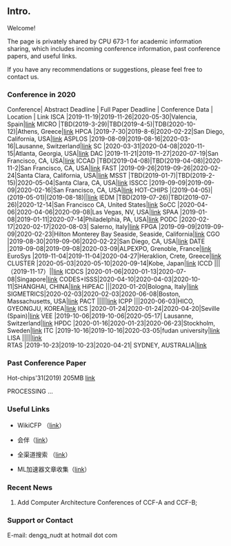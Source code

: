 ## Intro.

Welcome!

The page is privately shared by CPU 673-1 for academic information sharing, which includes incoming conference information, past conference papers, and useful links.

If you have any recommendations or suggestions, please feel free to contact us.


### Conference in 2020

Conference| Abstract Deadline | Full Paper Deadline | Conference Data | Location | Link
ISCA      |2019-11-19|2019-11-26|2020-05-30|Valencia, Spain|[link](https://iscaconf.org/isca2020/)
MICRO     |TBD(2019-3-29)|TBD(2019-4-5)|TDB(2020-10-12)|Athens, Greece|[link](https://www.microarch.org/micro53/)
HPCA      |2019-7-30|2019-8-6|2020-02-22|San Diego, California, USA|[link](https://www.hpca-conf.org/2020/)
ASPLOS    |2019-08-09|2019-08-16|2020-03-16|Lausanne, Switzerland|[link](https://asplos-conference.org/)
SC        |2020-03-31|2020-04-08|2020-11-15|Atlanta, Georgia, USA|[link](https://sc20.supercomputing.org)
DAC       |2019-11-21|2019-11-27|2020-07-19|San Francisco, CA, USA|[link](https://dac.com/)
ICCAD     |TBD(2019-04-08)|TBD(2019-04-08)|2020-11-2|San Francisco, CA, USA|[link](https://iccad.com/)
FAST      |2019-09-26|2019-09-26|2020-02-24|Santa Clara, California, USA|[link](https://www.usenix.org/conference/fast20)
MSST      |TBD(2019-01-7)|TBD(2019-2-15)|2020-05-04|Santa Clara, CA, USA|[link](https://storageconference.us/)
ISSCC     |2019-09-09|2019-09-09|2020-02-16|San Francisco, CA, USA|[link](http://isscc.org/)
HOT-CHIPS |(2019-04-05)|(2019-05-01)|(2019-08-18)||[link](https://www.hotchips.org/)
IEDM      |TBD(2019-07-26)|TBD(2019-07-26)|2020-12-14|San Francisco CA, United States|[link](https://ieee-iedm.org/)
SoCC      |2020-04-06|2020-04-06|2020-09-08|Las Vegas, NV, USA|[link](https://www.ieee-socc.org/)
SPAA      |2019-01-08|2019-01-11|2020-07-14|Philadelphia, PA, USA|[link](https://spaa.acm.org/)
PODC      |2020-02-17|2020-02-17|2020-08-03| Salerno, Italy|[link](https://www.podc.org/)
FPGA      |2019-09-09|2019-09-09|2020-02-23|Hilton Monterey Bay Seaside, Seaside, California|[link](http://isfpga.org/)
CGO       |2019-08-30|2019-09-06|2020-02-22|San Diego, CA, USA|[link](https://cgo-conference.github.io/)
DATE      |2019-09-08|2019-09-08|2020-03-09|ALPEXPO, Grenoble, France|[link](https://www.date-conference.com/)
EuroSys   |2019-11-04|2019-11-04|2020-04-27|Heraklion, Crete, Greece|[link](https://2020.eurosys.org/)
CLUSTER   |2020-05-03|2020-05-10|2020-09-14|Kobe, Japan|[link](https://clustercomp.org/)
ICCD      |||（2019-11-17）||[link](http://www.iccd-conf.com/Home.html)
ICDCS     |2020-01-06|2020-01-13|2020-07-08|Singapore|[link](https://icdcs2020.sg/)
CODES+ISSS|2020-04-10|2020-04-03|2020-10-11|SHANGHAI, CHINA|[link](https://www.esweek.org/)
HiPEAC    |||2020-01-20|Bologna, Italy|[link](https://www.hipeac.net/)
SIGMETRICS|2020-02-03|2020-02-03|2020-06-08|Boston, Massachusetts, USA|[link](http://www.sigmetrics.org/)
PACT      |||||[link]()
ICPP      |||2020-06-03|HICO, GYEONGJU, KOREA|[link](https://icpp2020.kr/)
ICS       |2020-01-24|2020-01-24|2020-04-20|Seville (Spain)|[link](https://ics2020.org/)
VEE       |2019-10-06|2019-10-06|2020-05-17| Lausanne, Switzerland|[link](https://conf.researchr.org/)
HPDC      |2020-01-16|2020-01-23|2020-06-23|Stockholm, Sweden|[link](http://www.hpdc.org/)
ITC       |2019-10-16|2019-10-16|2020-03-05|fudan university|[link](http://www.itc2020.cn/)
LISA      |||||[link]()  
RTAS      |2019-10-23|2019-10-23|2020-04-21| SYDNEY, AUSTRALIA|[link](http://2020.rtas.org/)

### Past Conference Paper 

Hot-chips'31(2019) 205MB [link](https://1drv.ms/u/s!AsUDrQ-JGn_9gbY6JXN0ZemuU6FzAg?e=V0v7xM)

PROCESSING ...

### Useful Links

- WikiCFP （[link](http://www.wikicfp.com/cfp/)）

- 会伴（[link](http://www.myhuiban.com/)）

- 全渠道搜索 （[link](http://dir.scmor.com/)）

- ML加速器文章收集（[link](https://github.com/fengbintu/Neural-Networks-on-Silicon#2018-aspdac)）

### Recent News

1. Add Computer Architecture Conferences of CCF-A and CCF-B;

### Support or Contact

E-mail: dengq_nudt at hotmail dot com

